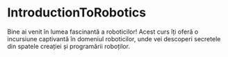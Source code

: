 # IntroductionToRobotics
Bine ai venit în lumea fascinantă a roboticilor! Acest curs îți oferă o incursiune captivantă în domeniul roboticilor, unde vei descoperi secretele din spatele creației și programării roboților.
